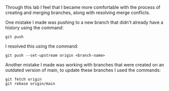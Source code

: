 Through this lab I feel that I became more comfortable with the process of creating and merging branches, along with resolving merge conflicts. 

One mistake I made was pushing to a new branch that didn't already have a history using the command:

    git push

I resolved this using the command:

    git push --set-upstream origin <branch-name>

Another mistake I made was working with branches that were created on an outdated version of main, to update these branches I used the commands: 

    git fetch origin
    git rebase origin/main
